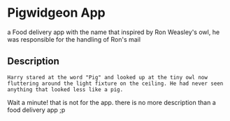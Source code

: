 # Pigwidgeon App

a Food delivery app with the name that inspired by Ron Weasley's owl, he was responsible for the handling of Ron's mail

## Description

`Harry stared at the word "Pig" and looked up at the tiny owl now fluttering around the light fixture on the ceiling. He had never seen anything that looked less like a pig.`

Wait a minute! that is not for the app. there is no more description than a food delivery app ;p

